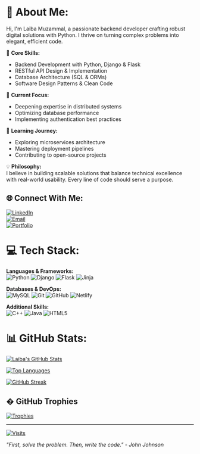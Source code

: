 # 💫 About Me:
Hi, I'm Laiba Muzammal, a passionate backend developer crafting robust digital solutions with Python. I thrive on turning complex problems into elegant, efficient code.

🔧 **Core Skills:**  
- Backend Development with Python, Django & Flask  
- RESTful API Design & Implementation  
- Database Architecture (SQL & ORMs)  
- Software Design Patterns & Clean Code  

🚀 **Current Focus:**  
- Deepening expertise in distributed systems  
- Optimizing database performance  
- Implementing authentication best practices  

🌱 **Learning Journey:**  
- Exploring microservices architecture  
- Mastering deployment pipelines  
- Contributing to open-source projects  

💡 **Philosophy:**  
I believe in building scalable solutions that balance technical excellence with real-world usability. Every line of code should serve a purpose.

## 🌐 Connect With Me:
[![LinkedIn](https://img.shields.io/badge/LinkedIn-Connect-%230077B5?style=flat&logo=linkedin)](https://linkedin.com/in/Laiba-Muzammal)  
[![Email](https://img.shields.io/badge/Email-laibamuzammal7@gmail.com-D14836?style=flat&logo=gmail)](mailto:laibamuzammal7@gmail.com)  
[![Portfolio](https://img.shields.io/badge/Portfolio-Visit-%23000000?style=flat&logo=netlify)](https://heroic-torte-ab7bf8.netlify.app/)  

# 💻 Tech Stack:
**Languages & Frameworks:**  
![Python](https://img.shields.io/badge/Python-3670A0?logo=python&logoColor=ffdd54) ![Django](https://img.shields.io/badge/Django-092E20?logo=django&logoColor=white) ![Flask](https://img.shields.io/badge/Flask-000000?logo=flask) ![Jinja](https://img.shields.io/badge/Jinja-B41717?logo=jinja)  

**Databases & DevOps:**  
![MySQL](https://img.shields.io/badge/MySQL-4479A1?logo=mysql&logoColor=white) ![Git](https://img.shields.io/badge/Git-F05033?logo=git&logoColor=white) ![GitHub](https://img.shields.io/badge/GitHub-181717?logo=github) ![Netlify](https://img.shields.io/badge/Netlify-00C7B7?logo=netlify)  

**Additional Skills:**  
![C++](https://img.shields.io/badge/C++-00599C?logo=c%2B%2B) ![Java](https://img.shields.io/badge/Java-ED8B00?logo=openjdk) ![HTML5](https://img.shields.io/badge/HTML5-E34F26?logo=html5)  

# 📊 GitHub Stats:
[![Laiba's GitHub Stats](https://github-readme-stats.vercel.app/api?username=Laiba-Muzammal&show_icons=true&theme=radical&hide_border=true)](https://github.com/Laiba-Muzammal)  

[![Top Languages](https://github-readme-stats.vercel.app/api/top-langs/?username=Laiba-Muzammal&layout=compact&theme=radical&hide_border=true)](https://github.com/Laiba-Muzammal)  

[![GitHub Streak](https://streak-stats.demolab.com/?user=Laiba-Muzammal&theme=radical&hide_border=true)](https://git.io/streak-stats)  

## � GitHub Trophies
[![Trophies](https://github-profile-trophy.vercel.app/?username=Laiba-Muzammal&theme=onedark&no-frame=true&rank=SECRET,SSS,SS,S,AAA,AA,A,B,C)](https://github.com/ryo-ma/github-profile-trophy)  

---
[![Visits](https://visitor-badge.laobi.icu/badge?page_id=Laiba-Muzammal.Laiba-Muzammal)](https://github.com/Laiba-Muzammal)  

*"First, solve the problem. Then, write the code." - John Johnson*

